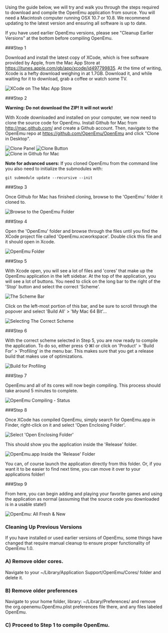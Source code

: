 Using the guide below, we will try and walk you through the steps required to download and compile the OpenEmu application from source. You will need a Macintosh computer running OSX 10.7 or 10.8. We recommend updating to the latest version and ensuring all software is up to date.

If you have used earlier OpenEmu versions, please see "Cleanup Earlier Versions" at the bottom before compiling OpenEmu.

###Step 1

Download and install the latest copy of XCode, which is free software provided by Apple, from the Mac App Store at <https://itunes.apple.com/gb/app/xcode/id497799835>. At the time of writing, Xcode is a hefty download weighing in at 1.7GB. Download it, and while waiting for it to download, grab a coffee or watch some TV.

![XCode on The Mac App Store](http://i.imgur.com/1w9V4no.png)

###Step 2

**Warning: Do not download the ZIP! It will not work!**

With Xcode downloaded and installed on your computer, we now need to clone the source code for OpenEmu. 
Install Github for Mac from <http://mac.github.com/> and create a Github account. Then, navigate to the OpenEmu repo at <https://github.com/OpenEmu/OpenEmu> and click "Clone in Desktop".

![Clone Panel](http://i.imgur.com/ePKEDcp.png)
![Clone Button](http://i.imgur.com/d3mwhwW.png)
<br />
![Clone in Github for Mac](http://i.imgur.com/I6ObkRI.png)

**Note for advanced users:**
If you cloned OpenEmu from the command line you also need to initialize the submodules with: 
````
git submodule update --recursive --init
````

###Step 3

Once Github for Mac has finished cloning, browse to the 'OpenEmu' folder it cloned to.

![Browse to the OpenEmu Folder](http://i.imgur.com/Vu815wF.png)

###Step 4

Open the 'OpenEmu' folder and browse through the files until you find the XCode project file called 'OpenEmu.xcworkspace'. Double click this file and it should open in Xcode.

![OpenEmu Folder](http://i.imgur.com/pjtLaN7.png)

###Step 5

With Xcode open, you will see a lot of files and 'cores' that make up the OpenEmu application in the left sidebar. At the top of the application, you will see a lot of buttons. You need to click on the long bar to the right of the 'Stop' button and select the correct 'Scheme'.

![The Scheme Bar](http://i.imgur.com/64qjZJU.png)

Click on the left-most portion of this bar, and be sure to scroll through the popover and select 'Build All' > 'My Mac 64 Bit'...

![Selecting The Correct Scheme](http://i.imgur.com/VVfYe7C.png)

###Step 6

With the correct scheme selected in Step 5, you are now ready to compile the application. To do so, either press ⇧⌘I or click on 'Product' > 'Build For' > 'Profiling' in the menu bar. This makes sure that you get a release build that makes use of optimizations.

![Build for Profiling](http://i.imgur.com/MZG9j84.png)

###Step 7

OpenEmu and all of its cores will now begin compiling. This process should take around 5 minutes to complete.

![OpenEmu Compiling - Status](http://i.imgur.com/j2LIMTg.png)

###Step 8

Once XCode has compiled OpenEmu, simply search for OpenEmu.app in Finder, right-click on it and select 'Open Enclosing Folder'.

![Select 'Open Enclosing Folder'](http://i.imgur.com/tgI8f6k.png)

This should show you the application inside the 'Release' folder.

![OpenEmu.app Inside the 'Release' Folder](http://i.imgur.com/mJAl02C.png)

You can, of course launch the application directly from this folder. Or, if you want it to be easier to find next time, you can move it over to your applications folder!

###Step 9

From here, you can begin adding and playing your favorite games and using the application as normal (assuming that the source code you downloaded is in a usable state!)

![OpenEmu: All Fresh & New](http://i.imgur.com/p2m4taZ.png)

### Cleaning Up Previous Versions

If you have installed or used earlier versions of OpenEmu, some things have changed that require manual cleanup to ensure proper functionality of OpenEmu 1.0.

### A) Remove older cores.

Navigate to your ~/Library/Application Support/OpenEmu/Cores/ folder and delete it.

### B) Remove older preferences

Navigate to your home folder, library: ~/Library/Preferences/ and remove the org.openemu.OpenEmu.plist preferences file there, and any files labeled OpenEmu.

### C) Proceed to Step 1 to compile OpenEmu.